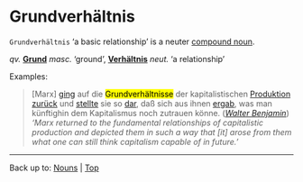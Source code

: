 # Grundverhältnis

`Grundverhältnis` ‘a basic relationship’ is a neuter [compound noun](../../compoundNouns.md).

*qv.* **[Grund](Grund.md)** *masc.* ‘ground’, **[Verhältnis](../../v/ve/Verhaeltnis.md)** *neut.* ‘a relationship’

Examples:

> \[Marx\] [ging](../../../verbs/z/zu/zurueckgehen.md) auf die <mark>Grundverhältnisse</mark> der kapitalistischen [Produktion](../../p/pr/Produktion.md) [zurück](../../../verbs/z/zu/zurueckgehen.md) und [stellte](../../../verbs/d/da/darstellen.md) sie so [dar](../../../verbs/d/da/darstellen.md), daß sich aus ihnen [ergab](../../../verbs/e/er/ergeben.md), was man künftighin dem Kapitalismus noch zutrauen könne. (*[Walter Benjamin](../../../texts/WalterBenjamin/DasKunstWerk.md)*) *‘Marx returned to the fundamental relationships of capitalistic production and depicted them in such a way that [it] arose from them what one can still think capitalism capable of in future.’*

----

Back up to: [Nouns](../../index.md) | [Top](../../../index.md)
